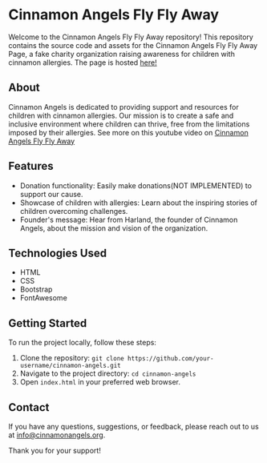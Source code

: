 # Cinnamon Angels Fly Fly Away

Welcome to the Cinnamon Angels Fly Fly Away repository! This repository contains the source code and assets for the Cinnamon Angels Fly Fly Away Page, a fake charity organization raising awareness for children with cinnamon allergies. The page is hosted [here!](https://r3neschou.github.io/cinnamon/)

## About

Cinnamon Angels is dedicated to providing support and resources for children with cinnamon allergies. Our mission is to create a safe and inclusive environment where children can thrive, free from the limitations imposed by their allergies. See more on this youtube video on [Cinnamon Angels Fly Fly Away](https://youtu.be/8xcKSjG0Otk?t=16)

## Features

- Donation functionality: Easily make donations(NOT IMPLEMENTED) to support our cause.
- Showcase of children with allergies: Learn about the inspiring stories of children overcoming challenges.
- Founder's message: Hear from Harland, the founder of Cinnamon Angels, about the mission and vision of the organization.

## Technologies Used

- HTML
- CSS
- Bootstrap
- FontAwesome

## Getting Started

To run the project locally, follow these steps:

1. Clone the repository: `git clone https://github.com/your-username/cinnamon-angels.git`
2. Navigate to the project directory: `cd cinnamon-angels`
3. Open `index.html` in your preferred web browser.

## Contact

If you have any questions, suggestions, or feedback, please reach out to us at [info@cinnamonangels.org](mailto:info@cinnamonangels.org).

Thank you for your support!

